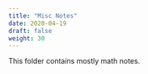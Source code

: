 ```yaml
---
title: "Misc Notes"
date: 2020-04-19
draft: false
weight: 30
---
```


This folder contains mostly math notes.